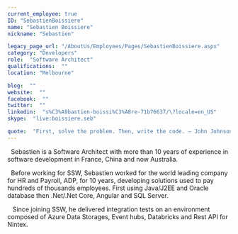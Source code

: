 ```yaml
---
current_employee: true
ID: "SebastienBoissiere"
name: "Sebastien Boissiere"
nickname: "Sebastien"

legacy_page_url: "/AboutUs/Employees/Pages/SebastienBoissiere.aspx"
category: "Developers"
role:  "Software Architect"
qualifications:  ""
location: "Melbourne"

blog:  ""
website:  ""
facebook:  ""
twitter:  ""
linkedin:  "s%C3%A9bastien-boissi%C3%A8re-71b76637/\?locale=en_US"
skype:  "live:boissiere.seb"

quote:  "First, solve the problem. Then, write the code. – John Johnson"
---
```


​  Sebastien is a Software Architect with more than 10 years of experience in software development in France, China and now Australia. 

  Before working for SSW, Sebastien worked for the world leading company for HR and Payroll, ADP, for 10 years, developing solutions used to pay hundreds of thousands employees. First using Java/J2EE and Oracle database then .Net/.Net Core, Angular and SQL Server.

   Since joining SSW, he delivered integration tests on an environment composed of Azure Data Storages, Event hubs, Databricks and Rest API for Nintex.  